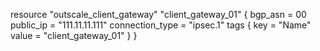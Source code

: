 resource "outscale_client_gateway" "client_gateway_01" {
    bgp_asn         = 00
    public_ip       = "111.11.11.111"
    connection_type = "ipsec.1"
    tags {
        key   = "Name"
        value = "client_gateway_01"
        }
}